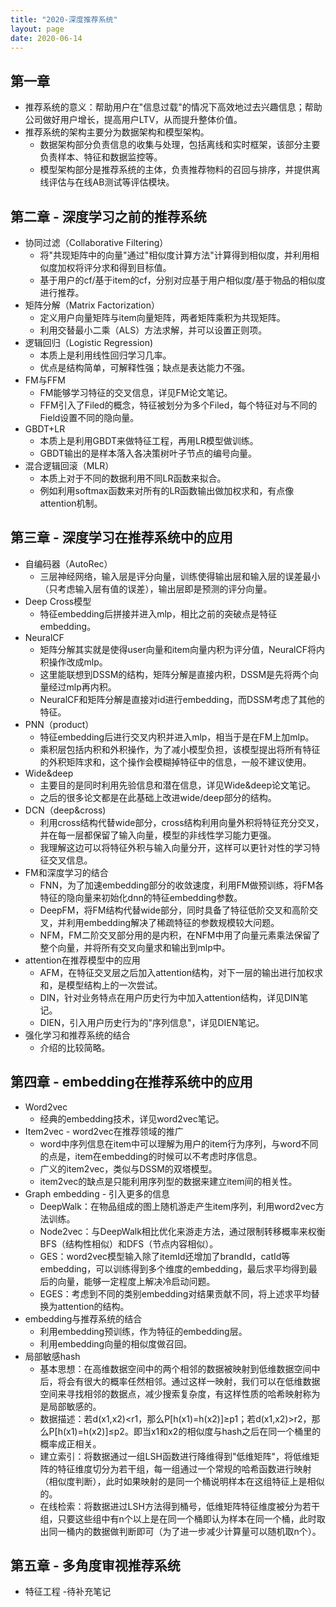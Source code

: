 ```yaml
---
title: "2020-深度推荐系统"
layout: page
date: 2020-06-14
---
```


## 第一章 

- 推荐系统的意义：帮助用户在"信息过载"的情况下高效地过去兴趣信息；帮助公司做好用户增长，提高用户LTV，从而提升整体价值。
- 推荐系统的架构主要分为数据架构和模型架构。
    - 数据架构部分负责信息的收集与处理，包括离线和实时框架，该部分主要负责样本、特征和数据监控等。
    - 模型架构部分是推荐系统的主体，负责推荐物料的召回与排序，并提供离线评估与在线AB测试等评估模块。

## 第二章 - 深度学习之前的推荐系统

- 协同过滤（Collaborative Filtering）
    - 将"共现矩阵中的向量"通过"相似度计算方法"计算得到相似度，并利用相似度加权将评分求和得到目标值。
    - 基于用户的cf/基于item的cf，分别对应基于用户相似度/基于物品的相似度进行推荐。
- 矩阵分解（Matrix Factorization）
    - 定义用户向量矩阵与item向量矩阵，两者矩阵乘积为共现矩阵。
    - 利用交替最小二乘（ALS）方法求解，并可以设置正则项。
- 逻辑回归（Logistic Regression)
    - 本质上是利用线性回归学习几率。
    - 优点是结构简单，可解释性强；缺点是表达能力不强。
- FM与FFM
    - FM能够学习特征的交叉信息，详见FM论文笔记。
    - FFM引入了Filed的概念，特征被划分为多个Filed，每个特征对与不同的Field设置不同的隐向量。
- GBDT+LR
    - 本质上是利用GBDT来做特征工程，再用LR模型做训练。
    - GBDT输出的是样本落入各决策树叶子节点的编号向量。
- 混合逻辑回滚（MLR）
    - 本质上对于不同的数据利用不同LR函数来拟合。
    - 例如利用softmax函数来对所有的LR函数输出做加权求和，有点像attention机制。
 
## 第三章 - 深度学习在推荐系统中的应用

- 自编码器（AutoRec）
    - 三层神经网络，输入层是评分向量，训练使得输出层和输入层的误差最小（只考虑输入层有值的误差），输出层即是预测的评分向量。
- Deep Cross模型
    - 特征embedding后拼接并进入mlp，相比之前的突破点是特征embedding。
- NeuralCF
    - 矩阵分解其实就是使得user向量和item向量内积为评分值，NeuralCF将内积操作改成mlp。
    - 这里能联想到DSSM的结构，矩阵分解是直接内积，DSSM是先将两个向量经过mlp再内积。
    - NeuralCF和矩阵分解是直接对id进行embedding，而DSSM考虑了其他的特征。
- PNN（product）
    - 特征embedding后进行交叉内积并进入mlp，相当于是在FM上加mlp。
    - 乘积层包括内积和外积操作，为了减小模型负担，该模型提出将所有特征的外积矩阵求和，这个操作会模糊掉特征中的信息，一般不建议使用。
- Wide&deep
    - 主要目的是同时利用先验信息和潜在信息，详见Wide&deep论文笔记。
    - 之后的很多论文都是在此基础上改进wide/deep部分的结构。
- DCN（deep&cross)
    - 利用cross结构代替wide部分，cross结构利用向量外积将特征充分交叉，并在每一层都保留了输入向量，模型的非线性学习能力更强。
    - 我理解这边可以将特征外积与输入向量分开，这样可以更针对性的学习特征交叉信息。
- FM和深度学习的结合
    - FNN，为了加速embedding部分的收敛速度，利用FM做预训练，将FM各特征的隐向量来初始化dnn的特征embedding参数。
    - DeepFM，将FM结构代替wide部分，同时具备了特征低阶交叉和高阶交叉，并利用embedding解决了稀疏特征的参数规模较大问题。
    - NFM，FM二阶交叉部分用的是内积，在NFM中用了向量元素乘法保留了整个向量，并将所有交叉向量求和输出到mlp中。
- attention在推荐模型中的应用
    - AFM，在特征交叉层之后加入attention结构，对下一层的输出进行加权求和，是模型结构上的一次尝试。
    - DIN，针对业务特点在用户历史行为中加入attention结构，详见DIN笔记。
    - DIEN，引入用户历史行为的"序列信息"，详见DIEN笔记。
- 强化学习和推荐系统的结合
    - 介绍的比较简略。
    
## 第四章 - embedding在推荐系统中的应用

- Word2vec
    - 经典的embedding技术，详见word2vec笔记。
- Item2vec - word2vec在推荐领域的推广
    - word中序列信息在item中可以理解为用户的item行为序列，与word不同的点是，item在embedding的时候可以不考虑时序信息。
    - 广义的item2vec，类似与DSSM的双塔模型。
    - item2vec的缺点是只能利用序列型的数据来建立item间的相关性。
- Graph embedding - 引入更多的信息
    - DeepWalk：在物品组成的图上随机游走产生item序列，利用word2vec方法训练。
    - Node2vec：与DeepWalk相比优化来游走方法，通过限制转移概率来权衡BFS（结构性相似）和DFS（节点内容相似）。
    - GES：word2vec模型输入除了itemId还增加了brandId，catId等embedding，可以训练得到多个维度的embedding，最后求平均得到最后的向量，能够一定程度上解决冷启动问题。
    - EGES：考虑到不同的类别embedding对结果贡献不同，将上述求平均替换为attention的结构。
- embedding与推荐系统的结合
    - 利用embedding预训练，作为特征的embedding层。
    - 利用embedding向量的相似度做召回。
- 局部敏感hash
    - 基本思想：在高维数据空间中的两个相邻的数据被映射到低维数据空间中后，将会有很大的概率任然相邻。通过这样一映射，我们可以在低维数据空间来寻找相邻的数据点，减少搜索复杂度，有这样性质的哈希映射称为是局部敏感的。
    - 数据描述：若d(x1,x2)<r1，那么P[h(x1)=h(x2)]≥p1；若d(x1,x2)>r2，那么P[h(x1)=h(x2)]≤p2。即当x1和x2的相似度与hash之后在同一个桶里的概率成正相关。
    - 建立索引：将数据通过一组LSH函数进行降维得到"低维矩阵"，将低维矩阵的特征维度切分为若干组，每一组通过一个常规的哈希函数进行映射（相似度判断），此时如果映射的是同一个桶说明样本在这组特征上是相似的。
    - 在线检索：将数据进过LSH方法得到桶号，低维矩阵特征维度被分为若干组，只要这些组中有n个以上是在同一个桶即认为样本在同一个桶，此时取出同一桶内的数据做判断即可（为了进一步减少计算量可以随机取n个）。
    
## 第五章 - 多角度审视推荐系统

- 特征工程
    -待补充笔记

